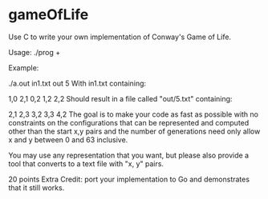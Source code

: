 # gameOfLife
Use C to write your own implementation of Conway's Game of Life.

Usage: ./prog <path-to-input-configuration> <path-to-output-dir> <number-of-generations-to-run-before-saving>+

Example:

./a.out in1.txt out 5
With in1.txt containing:

1,0
2,1
0,2
1,2
2,2
Should result in a file called "out/5.txt" containing:

2,1
2,3
3,2
3,3
4,2
The goal is to make your code as fast as possible with no constraints on the configurations that can be represented and computed other than the start x,y pairs and the number of generations need only allow x and y between 0 and 63 inclusive.

You may use any representation that you want, but please also provide a tool that converts to a text file with "x, y" pairs.

20 points Extra Credit: port your implementation to Go and demonstrates that it still works.
